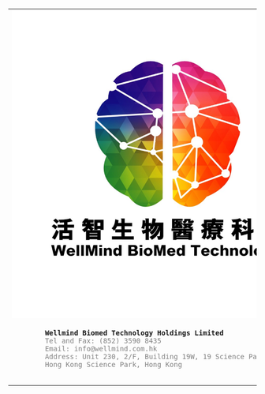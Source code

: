 <html>
	<head><title>WellMind</title></head>
<body>
	<table align="center">
	<tr><td>
	<img src="logo.jpg" width="624" height="624">
	</td></tr>
	<tr><td>
	<pre>
		<b>Wellmind Biomed Technology Holdings Limited</b>
		<font color=gray>Tel and Fax: (852) 3590 8435   
		Email: info@wellmind.com.hk
		Address: Unit 230, 2/F, Building 19W, 19 Science Park West Avenue, 
		Hong Kong Science Park, Hong Kong</font>
	</pre>
	</td></tr>
	</table>
</body>
</html>